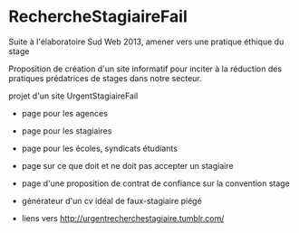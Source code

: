 RechercheStagiaireFail
======================

Suite à l'élaboratoire Sud Web 2013, amener vers une pratique éthique du stage


Proposition de création d'un site informatif pour inciter à la réduction
des pratiques prédatrices de stages dans notre secteur.


projet d'un site UrgentStagiaireFail

- page pour les agences

- page pour les stagiaires

- page pour les écoles, syndicats étudiants

- page sur ce que doit et ne doit pas accepter un stagiaire

- page d'une proposition de contrat de confiance sur la convention stage
    
- générateur d'un cv idéal de faux-stagiaire piégé 

- liens vers http://urgentrecherchestagiaire.tumblr.com/
